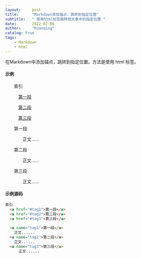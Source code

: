 ```yaml
---
layout:     post
title:      "Markdown添加锚点，跳转到指定位置"
subtitle:   " 使用html标签跳转到文章中的指定位置 "
date:       2022-02-06
author:     "huanqing"
catalog: true
tags:
    - Markdown
    - html
---
```




在Markdown中添加锚点，跳转到指定位置。方法是使用 html 标签。

#### 示例

    索引

      <a href="#tag1">第一段</a>

      <a href="#tag2">第二段</a>

      <a href="#tag3">第三段</a>

    <a name="tag1">第一段</a>

        正文......

    <a name="tag2">第二段</a>

        正文......

    <a name="tag3">第三段</a>

        正文......



#### 示例源码

```markdown
索引
  <a href="#tag1">第一段</a>
  <a href="#tag2">第二段</a>
  <a href="#tag3">第三段</a>
  
  <a name="tag1">第一段</a>
    正文......
  <a name="tag2">第二段</a>
    正文......
  <a name="tag3">第三段</a>
      正文......
```

